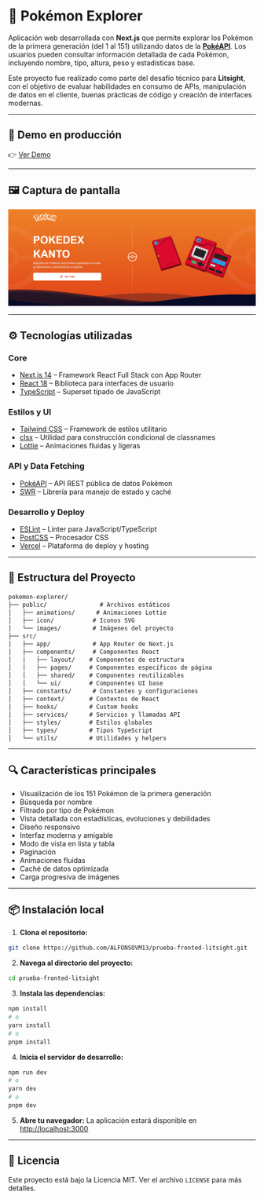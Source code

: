 # 🚀 Pokémon Explorer

Aplicación web desarrollada con **Next.js** que permite explorar los Pokémon de la primera generación (del 1 al 151) utilizando datos de la **[PokéAPI](https://pokeapi.co/)**. Los usuarios pueden consultar información detallada de cada Pokémon, incluyendo nombre, tipo, altura, peso y estadísticas base.

Este proyecto fue realizado como parte del desafío técnico para **Litsight**, con el objetivo de evaluar habilidades en consumo de APIs, manipulación de datos en el cliente, buenas prácticas de código y creación de interfaces modernas.

---

## 🔗 Demo en producción

👉 [Ver Demo](https://prueba-fronted-litsight.vercel.app/)  

---

## 🖼️ Captura de pantalla

![Captura de Pokémon Explorer](./public/screenshot.png)  

---

## ⚙️ Tecnologías utilizadas

### Core
- [Next.js 14](https://nextjs.org/) – Framework React Full Stack con App Router
- [React 18](https://reactjs.org/) – Biblioteca para interfaces de usuario
- [TypeScript](https://www.typescriptlang.org/) – Superset tipado de JavaScript

### Estilos y UI
- [Tailwind CSS](https://tailwindcss.com/) – Framework de estilos utilitario
- [clsx](https://github.com/lukeed/clsx) – Utilidad para construcción condicional de classnames
- [Lottie](https://airbnb.design/lottie/) – Animaciones fluidas y ligeras

### API y Data Fetching
- [PokéAPI](https://pokeapi.co/) – API REST pública de datos Pokémon
- [SWR](https://swr.vercel.app/) – Librería para manejo de estado y caché

### Desarrollo y Deploy
- [ESLint](https://eslint.org/) – Linter para JavaScript/TypeScript
- [PostCSS](https://postcss.org/) – Procesador CSS
- [Vercel](https://vercel.com/) – Plataforma de deploy y hosting

---

## 📁 Estructura del Proyecto

```
pokemon-explorer/
├── public/               # Archivos estáticos
│   ├── animations/      # Animaciones Lottie
│   ├── icon/           # Iconos SVG
│   └── images/         # Imágenes del proyecto
├── src/
│   ├── app/            # App Router de Next.js
│   ├── components/     # Componentes React
│   │   ├── layout/    # Componentes de estructura
│   │   ├── pages/     # Componentes específicos de página
│   │   ├── shared/    # Componentes reutilizables
│   │   └── ui/        # Componentes UI base
│   ├── constants/      # Constantes y configuraciones
│   ├── context/       # Contextos de React
│   ├── hooks/         # Custom hooks
│   ├── services/      # Servicios y llamadas API
│   ├── styles/        # Estilos globales
│   ├── types/         # Tipos TypeScript
│   └── utils/         # Utilidades y helpers
```

---

## 🔍 Características principales

- Visualización de los 151 Pokémon de la primera generación
- Búsqueda por nombre
- Filtrado por tipo de Pokémon
- Vista detallada con estadísticas, evoluciones y debilidades
- Diseño responsivo
- Interfaz moderna y amigable
- Modo de vista en lista y tabla
- Paginación
- Animaciones fluidas
- Caché de datos optimizada
- Carga progresiva de imágenes

---

## 📦 Instalación local

1. **Clona el repositorio:**

```bash
git clone https://github.com/ALFONSOVM13/prueba-fronted-litsight.git
```

2. **Navega al directorio del proyecto:**

```bash
cd prueba-fronted-litsight
```

3. **Instala las dependencias:**

```bash
npm install
# o
yarn install
# o
pnpm install
```

4. **Inicia el servidor de desarrollo:**

```bash
npm run dev
# o
yarn dev
# o
pnpm dev
```

5. **Abre tu navegador:**
   La aplicación estará disponible en [http://localhost:3000](http://localhost:3000)


---

## 📄 Licencia

Este proyecto está bajo la Licencia MIT. Ver el archivo `LICENSE` para más detalles.

